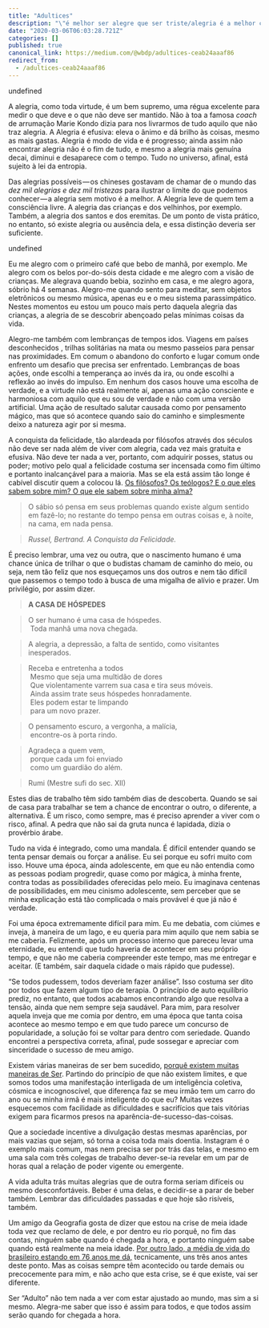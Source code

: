 ```yaml
---
title: "Adultices"
description: "\"é melhor ser alegre que ser triste/alegria é a melhor coisa que existe”"
date: "2020-03-06T06:03:28.721Z"
categories: []
published: true
canonical_link: https://medium.com/@wbdp/adultices-ceab24aaaf86
redirect_from:
  - /adultices-ceab24aaaf86
---
```


undefined

A alegria, como toda virtude, é um bem supremo, uma régua excelente para medir o que deve e o que não deve ser mantido. Não à toa a famosa _coach_ de arrumação Marie Kondo dizia para nos livrarmos de tudo aquilo que não traz alegria. A Alegria é efusiva: eleva o ânimo e dá brilho às coisas, mesmo as mais gastas. Alegria é modo de vida e é progresso; ainda assim não encontrar alegria não é o fim de tudo, e mesmo a alegria mais genuína decai, diminui e desaparece com o tempo. Tudo no universo, afinal, está sujeito à lei da entropia.

Das alegrias possíveis — os chineses gostavam de chamar de o mundo das _dez mil alegrias e dez mil tristezas_ para ilustrar o limite do que podemos conhecer — a alegria sem motivo é a melhor. A Alegria leve de quem tem a consciência livre. A alegria das crianças e dos velhinhos, por exemplo. Também, a alegria dos santos e dos eremitas. De um ponto de vista prático, no entanto, só existe alegria ou ausência dela, e essa distinção deveria ser suficiente.

undefined

Eu me alegro com o primeiro café que bebo de manhã, por exemplo. Me alegro com os belos por-do-sóis desta cidade e me alegro com a visão de crianças. Me alegrava quando bebia, sozinho em casa, e me alegro agora, sóbrio há 4 semanas. Alegro-me quando sento para meditar, sem objetos eletrônicos ou mesmo música, apenas eu e o meu sistema parassimpático. Nestes momentos eu estou um pouco mais perto daquela alegria das crianças, a alegria de se descobrir abençoado pelas mínimas coisas da vida.

Alegro-me também com lembranças de tempos idos. Viagens em países desconhecidos , trilhas solitárias na mata ou mesmo passeios para pensar nas proximidades. Em comum o abandono do conforto e lugar comum onde enfrento um desafio que precisa ser enfrentado. Lembranças de boas ações, onde escolhi a temperança ao invés da ira, ou onde escolhi a reflexão ao invés do impulso. Em nenhum dos casos houve uma escolha de verdade, e a virtude não está realmente aí, apenas uma ação consciente e harmoniosa com aquilo que eu sou de verdade e não com uma versão artificial. Uma ação de resultado salutar causada como por pensamento mágico, mas que só acontece quando saio do caminho e simplesmente deixo a natureza agir por si mesma.

A conquista da felicidade, tão alardeada por filósofos através dos séculos não deve ser nada além de viver com alegria, cada vez mais gratuita e efusiva. Não deve ter nada a ver, portanto, com adquirir posses, status ou poder; motivo pelo qual a felicidade costuma ser incensada como fim último e portanto inalcançável para a maioria. Mas se ela está assim tão longe é cabível discutir quem a colocou lá. [Os filósofos? Os teólogos? E o que eles sabem sobre mim? O que ele sabem sobre minha alma?](https://www.youtube.com/watch?v=-JVrjBKCWgs)

> O sábio só pensa em seus problemas quando existe algum sentido em fazê-lo; no restante do tempo pensa em outras coisas e, à noite, na cama, em nada pensa.

> _Russel, Bertrand. A Conquista da Felicidade._

É preciso lembrar, uma vez ou outra, que o nascimento humano é uma chance única de trilhar o que o budistas chamam de caminho do meio, ou seja, nem tão feliz que nos esqueçamos uns dos outros e nem tão difícil que passemos o tempo todo à busca de uma migalha de alívio e prazer. Um privilégio, por assim dizer.

> **A CASA DE HÓSPEDES**

> O ser humano é uma casa de hóspedes.  
>  Toda manhã uma nova chegada.

> A alegria, a depressão, a falta de sentido, como visitantes inesperados.

> Receba e entretenha a todos  
>  Mesmo que seja uma multidão de dores  
>  Que violentamente varrem sua casa e tira seus móveis.  
>  Ainda assim trate seus hóspedes honradamente.  
>  Eles podem estar te limpando  
>  para um novo prazer.

> O pensamento escuro, a vergonha, a malícia,  
>  encontre-os à porta rindo.

> Agradeça a quem vem,  
>  porque cada um foi enviado  
>  como um guardião do além.

> Rumi (Mestre sufi do sec. XII)

Estes dias de trabalho têm sido também dias de descoberta. Quando se sai de casa para trabalhar se tem a chance de encontrar o outro, o diferente, a alternativa. É um risco, como sempre, mas é preciso aprender a viver com o risco, afinal. A pedra que não sai da gruta nunca é lapidada, dizia o provérbio árabe.

Tudo na vida é integrado, como uma mandala. É difícil entender quando se tenta pensar demais ou forçar a análise. Eu sei porque eu sofri muito com isso. Houve uma época, ainda adolescente, em que eu não entendia como as pessoas podiam progredir, quase como por mágica, à minha frente, contra todas as possibilidades oferecidas pelo meio. Eu imaginava centenas de possibilidades, em meu cinismo adolescente, sem perceber que se minha explicação está tão complicada o mais provável é que já não é verdade.

Foi uma época extremamente difícil para mim. Eu me debatia, com ciúmes e inveja, à maneira de um Iago, e eu queria para mim aquilo que nem sabia se me caberia. Felizmente, após um processo interno que pareceu levar uma eternidade, eu entendi que tudo haveria de acontecer em seu próprio tempo, e que não me caberia compreender este tempo, mas me entregar e aceitar. (E também, sair daquela cidade o mais rápido que pudesse).

“Se todos pudessem, todos deveriam fazer análise”. Isso costuma ser dito por todos que fazem algum tipo de terapia. O princípio de auto equilíbrio prediz, no entanto, que todos acabamos encontrando algo que resolva a tensão, ainda que nem sempre seja saudável. Para mim, para resolver aquela inveja que me comia por dentro, em uma época que tanta coisa acontece ao mesmo tempo e em que tudo parece um concurso de popularidade, a solução foi se voltar para dentro com seriedade. Quando encontrei a perspectiva correta, afinal, pude sossegar e apreciar com sinceridade o sucesso de meu amigo.



Existem várias maneiras de ser bem sucedido, [porquê existem muitas maneiras de Ser](https://brasilescola.uol.com.br/filosofia/substancia-categorias-aristoteles.htm). Partindo do princípio de que não existem limites, e que somos todos uma manifestação interligada de um inteligência coletiva, cósmica e incognoscível, que diferença faz se meu irmão tem um carro do ano ou se minha irmã é mais inteligente do que eu? Muitas vezes esquecemos com facilidade as dificuldades e sacrifícios que tais vitórias exigem para ficarmos presos na aparência-de-sucesso-das-coisas.

Que a sociedade incentive a divulgação destas mesmas aparências, por mais vazias que sejam, só torna a coisa toda mais doentia. Instagram é o exemplo mais comum, mas nem precisa ser por trás das telas, e mesmo em uma sala com três colegas de trabalho dever-se-ia revelar em um par de horas qual a relação de poder vigente ou emergente.

A vida adulta trás muitas alegrias que de outra forma seriam difíceis ou mesmo desconfortáveis. Beber é uma delas, e decidir-se a parar de beber também. Lembrar das dificuldades passadas e que hoje são risíveis, também.

Um amigo da Geografia gosta de dizer que estou na crise de meia idade toda vez que reclamo de dele, e por dentro eu rio porquê, no fim das contas, ninguém sabe quando é chegada a hora, e portanto ninguém sabe quando está realmente na meia idade. [Por outro lado, a média de vida do brasileiro estando em 76 anos me dá,](https://www.ibge.gov.br/apps/populacao/projecao/index.html?utm_source=portal&utm_medium=popclock&utm_campaign=novo_popclock) tecnicamente, uns três anos antes deste ponto. Mas as coisas sempre têm acontecido ou tarde demais ou precocemente para mim, e não acho que esta crise, se é que existe, vai ser diferente.

Ser “Adulto” não tem nada a ver com estar ajustado ao mundo, mas sim a si mesmo. Alegra-me saber que isso é assim para todos, e que todos assim serão quando for chegada a hora.
